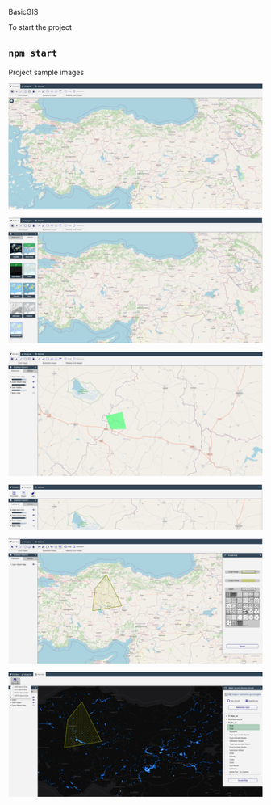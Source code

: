 BasicGIS

To start the project
## `npm start`

Project sample images

![alt text](/src/img/1.PNG)

![alt text](/src/img/2.PNG)

![alt text](/src/img/3.PNG)

![alt text](/src/img/4.PNG)

![alt text](/src/img/5.PNG)

![alt text](/src/img/6.PNG)





